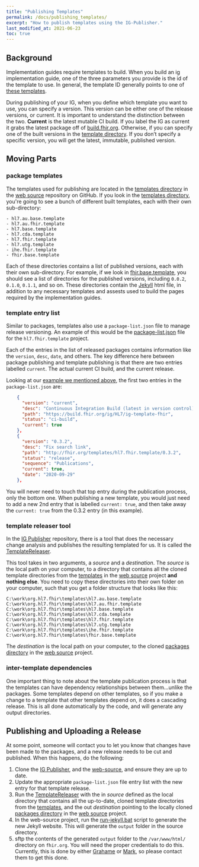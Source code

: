 ```yaml
---
title: "Publishing Templates"
permalink: /docs/publishing_templates/
excerpt: "How to publish templates using the IG-Publisher."
last_modified_at: 2021-06-23
toc: true
---
```

## Background
Implementation guides require templates to build. When you build an ig implementation guide, one of the three parameters
you provide is the id of the template to use. In general, the template ID generally points to one of 
[these templates][Link-GithubTemplatesDirectory].

During publishing of your IG, when you define which template you want to use, you can specify a version. This version can
be either one of the release versions, or current. It is important to understand the distinction between the two. 
**Current** is the latest mutable CI build. If you label the IG as current it grabs the latest package off of 
[build.fhir.org][Link-BuildFhirOrg]. Otherwise, if you can specify one of the built versions in the 
[template directory][Link-GithubTemplatesDirectory]. If you don’t specify a specific version, you will get the latest,
immutable, published version.

## Moving Parts

### package templates

The templates used for publishing are located in the [templates directory][Link-GithubTemplatesDirectory] in the 
[web source][Link-GithubWebSource] repository on GitHub. If you look in the [templates directory][Link-GithubTemplatesDirectory],
you're going to see a bunch of different built templates, each with their own sub-directory:
```
- hl7.au.base.template
- hl7.au.fhir.template
- hl7.base.template
- hl7.cda.template
- hl7.fhir.template
- hl7.utg.template
- ihe.fhir.template
- fhir.base.template
```
Each of these directories contains a list of published versions, each with their own sub-directory. For example, if we
look in [fhir.base.template][Link-GithubFhirBaseTemplateDir], you should see a list of directories for the published
versions, including `0.0.2`, `0.1.0`, `0.1.1`, and so on. These directories contain the [Jekyll][Link-Jekyll] html file,
in addition to any necessary templates and assests used to build the pages required by the implementation guides.

### template entry list

Similar to packages, templates also use a `package-list.json` file to manage release versioning. An example of this 
would be the [package-list.json][Link-GithubPackageListJsonHl7Fhir] file for the `hl7.fhir.template` project.

Each of the entries in the list of released packages contains information like the `version`, `desc`, `date`, and others.
The key difference here between package publishing and template publishing is that there are two entries labelled 
`current`. The actual current CI build, and the current release.

Looking at our [example we mentioned above][Link-GithubPackageListJsonHl7Fhir], the first two entries in the 
`package-list.json` are:
```json
    {
      "version": "current",
      "desc": "Continuous Integration Build (latest in version control)",
      "path": "https://build.fhir.org/ig/HL7/ig-template-fhir",
      "status": "ci-build",
      "current": true
    },
    {
      "version": "0.3.2",
      "desc": "Fix search link",
      "path": "http://fhir.org/templates/hl7.fhir.template/0.3.2",
      "status": "release",
      "sequence": "Publications",
      "current": true,
      "date": "2020-09-29"
    },
```
You will never need to touch that top entry during the publication process, only the bottom one. When publishing a new
template, you would just need to add a new 2nd entry that is labelled `current: true`, and then take away the 
`current: true` from the 0.3.2 entry (in this example).

### template releaser tool

In the [IG Publisher][Link-GithubIgPublisherRepo] repository, there is a tool that does the necessary change analysis
and publishes the resulting templated for us. It is called the [TemplateReleaser][Link-GithubTemplateReleaser].

This tool takes in two arguments, a _source_ and a _destination_. The _source_ is the local path on your computer, to
a directory that contains all the cloned template directories from the [templates][Link-GithubTemplatesDirectory] in 
the [web source][Link-GithubWebSource] project **and nothing else**. You need to copy these directories into their own 
folder on your computer, such that you get a folder structure that looks like this:
```
C:\work\org.hl7.fhir\templates\hl7.au.base.template
C:\work\org.hl7.fhir\templates\hl7.au.fhir.template
C:\work\org.hl7.fhir\templates\hl7.base.template
C:\work\org.hl7.fhir\templates\hl7.cda.template
C:\work\org.hl7.fhir\templates\hl7.fhir.template
C:\work\org.hl7.fhir\templates\hl7.utg.template
C:\work\org.hl7.fhir\templates\ihe.fhir.template
C:\work\org.hl7.fhir\templates\fhir.base.template
```
The _destination_ is the local path on your computer, to the cloned 
[packages directory][Link-GithubWebSourcePackagesDirectory] in the [web source][Link-GithubWebSource] project.

### inter-template dependencies
One important thing to note about the template publication process is that the templates can have dependency 
relationships between them...unlike the packages. Some templates depend on other templates, so if you make a change to 
a template that other templates depend on, it does a cascading release. This is all done automatically by the code, and 
will generate any output directories.

## Publishing and Uploading a Release

At some point, someone will contact you to let you know that changes have been made to the packages, and a new release
needs to be cut and published. When this happens, do the following:

1. Clone the [IG Publisher][Link-GithubIgPublisherRepo], and the [web-source][Link-GithubWebSource], and ensure they
   are up to date.
2. Update the appropriate `package-list.json` file entry list with the new entry for that template release.
3. Run the [TemplateReleaser][Link-GithubTemplateReleaser] with the in _source_ defined as the local
   directory that contains all the up-to-date, cloned template directories from the 
   [templates][Link-GithubTemplatesDirectory], and the out _destination_ pointing
   to the locally cloned [packages directory][Link-GithubWebSourcePackagesDirectory] in the [web source][Link-GithubWebSource] 
   project.
4. In the web-source project, run the [run-jekyll.bat][Link-GithubJekyllFile] script to generate the new Jekyll website.
   This will generate the `output` folder in the source directory.
5. sftp the contents of the generated `output` folder to the `/var/www/html/` directory on `fhir.org`. You will need
   the proper credentials to do this. Currently, this is done by either [Grahame][Link-grahameGithub] or
   [Mark][Link-markGithub], so please contact them to get this done.


[Link-GithubWebSource]: https://github.com/FHIR/web-source
[Link-GithubIgPublisherRepo]: https://github.com/HL7/fhir-ig-publisher

[Link-GithubJekyllFile]: https://github.com/FHIR/web-source/blob/master/run-jekyll.bat
[Link-GithubFhirBaseTemplateDir]: https://github.com/FHIR/web-source/tree/master/source/templates/fhir.base.template
[Link-GithubTemplatesDirectory]: https://github.com/FHIR/web-source/tree/master/source/templates
[Link-GithubWebSourcePackagesDirectory]: https://github.com/FHIR/web-source/tree/master/source/packages
[Link-GithubPackageListJsonHl7Fhir]: https://github.com/FHIR/web-source/blob/master/source/templates/hl7.fhir.template/package-list.json
[Link-GithubTemplateReleaser]: https://github.com/HL7/fhir-ig-publisher/blob/master/org.hl7.fhir.publisher.core/src/main/java/org/hl7/fhir/igtools/publisher/utils/TemplateReleaser.java

[Link-FhirDotOrg]: www.fhir.org
[Link-BuildFhirOrg]: www.build.fhir.org
[Link-FhirDotOrgRegistry]: http://fhir.org/guides/registry/
[Link-Jekyll]: https://jekyllrb.com/

[Link-grahameGithub]: https://github.com/grahamegrieve
[Link-markGithub]: https://github.com/markiantorno
